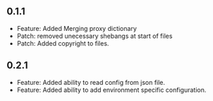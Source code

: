 ## 0.1.1

- Feature: Added Merging proxy dictionary
- Patch: removed unecessary shebangs at start of files
- Patch: Added copyright to files.

## 0.2.1

- Feature: Added ability to read config from json file.
- Feature: Added ability to add environment specific configuration.